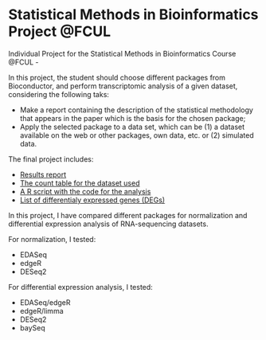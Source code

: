 # Statistical Methods in Bioinformatics Project @FCUL
Individual Project for the Statistical Methods in Bioinformatics Course @FCUL - 

In this project, the student should choose different packages from Bioconductor, and perform transcriptomic analysis of a given dataset, considering the following taks:
- Make a report containing the description of the statistical methodology that appears in the paper which is the basis for the chosen package;
- Apply the selected package to a data set, which can be (1) a dataset available on the web or other packages, own data, etc. or (2) simulated data.

The final project includes:
- [Results report](MiguelCasanova_MEB_Question2.pdf)
- [The count table for the dataset used](YuviaUnique_genes_gencode.rarR)
- [A R script with the code for the analysis](MiguelCasanova_MEB_Question2_Rscript.R)
- [List of differentialy expressed genes (DEGs)](MiguelCasanova_MEB_Question2_DEGTables.xlsx) 

In this project, I have compared different packages for normalization and differential expression analysis of RNA-sequencing datasets. 

For normalization, I tested:
- EDASeq
- edgeR
- DESeq2

For differential expression analysis, I tested:
- EDASeq/edgeR
- edgeR/limma
- DESeq2
- baySeq
